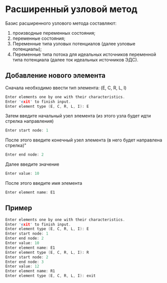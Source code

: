 # Расширенный узловой метод

Базис расширенного узлового метода составляют:

1. производные переменных состояния;
2. переменные состояния;
3. Переменные типа узловых потенциалов (далее узловые потенциалы);
4. Переменные типа потока для идеальных источников переменной типа потенциала (далее ток идеальных источников ЭДС).

## Добавление нового элемента

Сначала необходимо ввести тип элемента: (E, C, R, L, I)
```cpp
Enter elements one by one with their characteristics.
Enter 'exit' to finish input.
Enter element type (E, C, R, L, I): E
```

Затем введите начальный узел элемента (из этого узла будет идти стрелка направления)
```cpp
Enter start node: 1
```

После этого введите конечный узел элемента (в него будет направлена стрелка)"
```cpp
Enter end node: 2
```

Далее введите значение
```cpp
Enter value: 10
```

После этого введите имя элемента
```cpp
Enter element name: E1
```

## Пример
```cpp
Enter elements one by one with their characteristics.
Enter 'exit' to finish input.
Enter element type (E, C, R, L, I): E
Enter start node: 1
Enter end node: 2
Enter value: 10
Enter element name: E1
Enter element type (E, C, R, L, I): R
Enter start node: 2
Enter end node: 3
Enter value: 12
Enter element name: R1
Enter element type (E, C, R, L, I): exit
```
